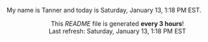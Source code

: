 My name is Tanner and today is Saturday, January 13, 1:18 PM EST.

<p align="center">This <i>README</i> file is generated <b>every 3 hours</b>!</br>Last refresh: Saturday, January 13, 1:18 PM EST<br /></p>

